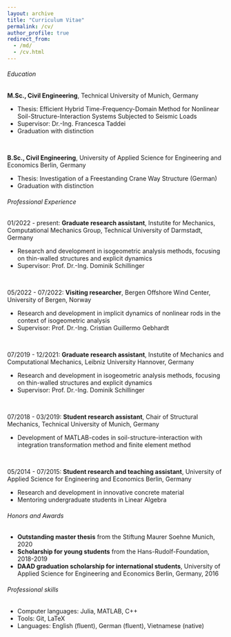 ```yaml
---
layout: archive
title: "Curriculum Vitae"
permalink: /cv/
author_profile: true
redirect_from: 
  - /md/
  - /cv.html
---
```


<h6> <i class="si si-microsoftacademic"></i> Education</h6> 
<div class="small">
<b>M.Sc., Civil Engineering</b>, Technical University of Munich, Germany<br/>
    <ul>
      <li>Thesis: Efficient Hybrid Time-Frequency-Domain Method for Nonlinear Soil-Structure-Interaction Systems Subjected to Seismic Loads</li>
      <li>Supervisor: Dr.-Ing. Francesca Taddei</li>
      <li>Graduation with distinction</li>
    </ul>

<br/>

<b>B.Sc., Civil Engineering</b>, University of Applied Science for Engineering and Economics Berlin, Germany<br/>
    <ul>
      <li>Thesis: Investigation of a Freestanding Crane Way Structure (German)</li>
      <li>Graduation with distinction</li>
    </ul>
</div> 



<h6> <i class="si si-googlesearchconsole"></i> Professional Experience</h6>
<div class="small"> 
01/2022 - present: <b>Graduate research assistant</b>, Instutite for Mechanics, Computational Mechanics Group, Technical University of Darmstadt, Germany<br/>
<ul>
  <li>Research and development in isogeometric analysis methods, focusing on thin-walled structures and explicit dynamics</li>
  <li>Supervisor: Prof. Dr.-Ing. Dominik Schillinger</li>
</ul>

  <br/>

05/2022 - 07/2022: <b>Visiting researcher</b>, Bergen Offshore Wind Center, University of Bergen, Norway<br/>
<ul>
  <li>Research and development in implicit dynamics of nonlinear rods in the context of isogeometric analysis</li>
  <li>Supervisor: Prof. Dr.-Ing. Cristian Guillermo Gebhardt</li>
</ul>

<br/>

07/2019 - 12/2021: <b>Graduate research assistant</b>, Instutite of Mechanics and Computational Mechanics, Leibniz University Hannover, Germany<br/>
<ul>
  <li>Research and development in isogeometric analysis methods, focusing on thin-walled structures and explicit dynamics</li>
  <li>Supervisor: Prof. Dr.-Ing. Dominik Schillinger</li>
</ul>

<br/>

07/2018 - 03/2019: <b>Student research assistant</b>, Chair of Structural Mechanics, Technical University of Munich, Germany<br/>
<ul>
  <li>Development of MATLAB-codes in soil-structure-interaction with integration transformation method and finite element method</li>
</ul>

<br/>

05/2014 - 07/2015: <b>Student research and teaching assistant</b>, University of Applied Science for Engineering and Economics Berlin, Germany<br/>
<ul>
  <li>Research and development in innovative concrete material</li>
  <li>Mentoring undergraduate students in Linear Algebra </li>
</ul>

</div> 



<h6> <i class="si si-auth0"></i> Honors and Awards</h6> 
<div class="small">
    <ul>
      <li><b>Outstanding master thesis</b> from the Stiftung Maurer Soehne Munich, 2020</li>
      <li><b>Scholarship for young students</b> from the Hans-Rudolf-Foundation, 2018-2019</li>
      <li><b>DAAD graduation scholarship for international students</b>, University of Applied Science for Engineering and Economics Berlin, Germany, 2016</li>
    </ul>
</div> 



<h6> <i class="si si-semaphoreci"></i> Professional skills</h6>
<div class="small">
    <ul>
      <li>Computer languages: Julia, MATLAB, C++</li>
      <li>Tools: Git, LaTeX</li>
      <li>Languages: English (fluent), German (fluent), Vietnamese (native)</li>
    </ul>
</div> 



